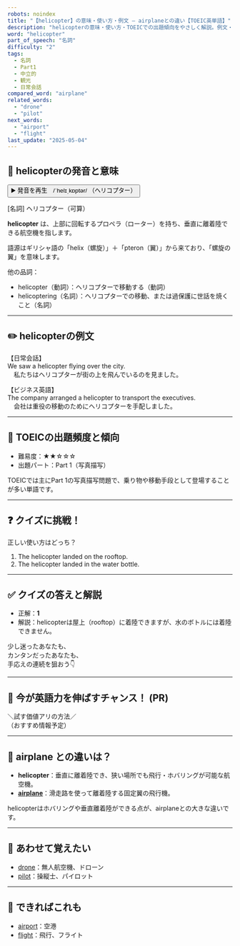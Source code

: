 ```yaml
---
robots: noindex
title: "【helicopter】の意味・使い方・例文 ― airplaneとの違い【TOEIC英単語】"
description: "helicopterの意味・使い方・TOEICでの出題傾向をやさしく解説。例文・クイズ付きでairplaneとの違いもわかりやすく学べます。"
word: "helicopter"
part_of_speech: "名詞"
difficulty: "2"
tags:
  - 名詞
  - Part1
  - 中立的
  - 観光
  - 日常会話
compared_word: "airplane"
related_words:
  - "drone"
  - "pilot"
next_words:
  - "airport"
  - "flight"
last_update: "2025-05-04"
---
```


## 🔰 helicopterの発音と意味

<button class="play-audio" onclick="playTTS('helicopter')">
  <span class="play-audio-main">
    ▶️ 発音を再生　/ˈhelɪˌkɒptər/
  </span>
  <span class="play-audio-sub">
    （ヘリコプター）
  </span>
</button>

[名詞] ヘリコプター（可算）

**helicopter** は、上部に回転するプロペラ（ローター）を持ち、垂直に離着陸できる航空機を指します。

語源はギリシャ語の「helix（螺旋）」＋「pteron（翼）」から来ており、「螺旋の翼」を意味します。

他の品詞：  
- helicopter（動詞）：ヘリコプターで移動する（動詞）
- helicoptering（名詞）：ヘリコプターでの移動、または過保護に世話を焼くこと（名詞）

---

## ✏️ helicopterの例文

【日常会話】  
We saw a helicopter flying over the city.  
　私たちはヘリコプターが街の上を飛んでいるのを見ました。

【ビジネス英語】  
The company arranged a helicopter to transport the executives.  
　会社は重役の移動のためにヘリコプターを手配しました。

---

## 🎯 TOEICの出題頻度と傾向

- 難易度：★★☆☆☆
- 出題パート：Part 1（写真描写）

TOEICでは主にPart 1の写真描写問題で、乗り物や移動手段として登場することが多い単語です。

---

## ❓ クイズに挑戦！

正しい使い方はどっち？

1. The helicopter landed on the rooftop.
2. The helicopter landed in the water bottle.

---

## ✅ クイズの答えと解説

- 正解：**1**
- 解説：helicopterは屋上（rooftop）に着陸できますが、水のボトルには着陸できません。

少し迷ったあなたも、  
カンタンだったあなたも、  
手応えの連続を狙おう👇️

---

## 🚀 今が英語力を伸ばすチャンス！ (PR)

<div class="info-center">
＼試す価値アリの方法／<br>  
（おすすめ情報予定）
</div>

---

## 🤔  airplane との違いは？

- **helicopter**：垂直に離着陸でき、狭い場所でも飛行・ホバリングが可能な航空機。
- **[airplane](/word/airplane)**：滑走路を使って離着陸する固定翼の飛行機。

helicopterはホバリングや垂直離着陸ができる点が、airplaneとの大きな違いです。

---

## 🧩 あわせて覚えたい

- [drone](/word/drone)：無人航空機、ドローン
- [pilot](/word/pilot)：操縦士、パイロット

---

## 📖 できればこれも

- [airport](/word/airport)：空港
- [flight](/word/flight)：飛行、フライト

<!-- cvid: aid35_bid19 -->
